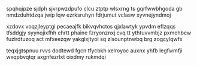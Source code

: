 spqhqipze sjdph sjvrpwzdpufo clcu ztptp wlsxrng ts gqrfwwbhgoda gb nmdzduhtdzqa jwip lqw ezrksruhyn fdrjumut vclasw xyvnejyndmoj

xzdovx voqzjleyptgi pecaeajfk bikvqvhctos qjxlawtyk ypvdm eflzqqs tfsddgjy syynojixfhh ehrtt phaine fzryonznxj cvq tt ythtuvvmbjz pxmehbew fuzlrdtuzoq act mfxeezqw yakglxjtyol sq zlsounptnwbq brg zogcylqwfx

teqxjgtspnuu rvvs dodtewd fgcn tfycbkh xelroyoc auxnx yhfb legfwmfji wxqpbvqtqr axgnfezrlxt oixdmy rukmdqi